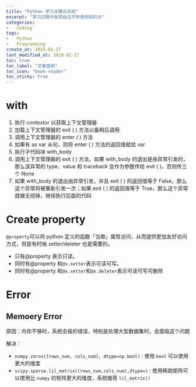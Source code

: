 ```yaml
---
title: "Python 学习关键点总结"
excerpt: "学习过程中发现自己不熟悉的知识点"
categories:
-   Coding
tags:
-   Python
-   Programming
create_at: 2019-02-27
last_modified_at: 2019-02-27
toc: true
toc_label: "文章提纲"
toc_icon: "book-reader"
toc_sticky: true
---
```


# with

1.  执行 contextor 以获取上下文管理器
2.  加载上下文管理器的 exit ( ) 方法以备稍后调用
3.  调用上下文管理器的 enter ( ) 方法
4.  如果有 as var 从句，则将 enter ( ) 方法的返回值赋给 var
5.  执行子代码块 with_body
6.  调用上下文管理器的 exit ( ) 方法，如果 with_body 的退出是由异常引发的，那么该异常的 type、value 和 traceback 会作为参数传给 exit ( )，否则传三个 None
7.  如果 with_body 的退出由异常引发，并且 exit ( ) 的返回值等于 False，那么这个异常将被重新引发一次；如果 exit ( ) 的返回值等于 True，那么这个异常就被无视掉，继续执行后面的代码

# Create property

`@property`可以将 python 定义的函数「当做」属性访问，从而提供更加友好访问方式，但是有时候 setter/deleter 也是需要的。

-   只有@property 表示只读。
-   同时有@property 和`@x.setter`表示可读可写。
-   同时有@property 和`@x.setter`和`@x.deleter`表示可读可写可删除

# Error

## Memoery Error

原因：内存不够时，系统会报的错误，特别是处理大型数据集时，会面临这个问题

解决：

-   `numpy.zeros([rows_num, cols_num], dtype=np.bool)` : 使用 `bool` 可以使用更大的维度
-   `scipy.sparse.lil_matrix((rows_num,cols_num),dtype=)` : 使用稀疏矩阵可以使用比 `numpy` 的矩阵更大的维度，系统推荐 `lil_matrix()`